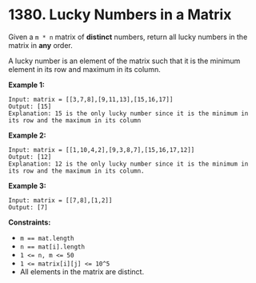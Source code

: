 # 1380. Lucky Numbers in a Matrix

Given a `m * n` matrix of __distinct__ numbers, return all lucky numbers in the
matrix in __any__ order.

A lucky number is an element of the matrix such that it is the minimum element
in its row and maximum in its column.

__Example 1:__

```
Input: matrix = [[3,7,8],[9,11,13],[15,16,17]]
Output: [15]
Explanation: 15 is the only lucky number since it is the minimum in its row and the maximum in its column
```

__Example 2:__

```
Input: matrix = [[1,10,4,2],[9,3,8,7],[15,16,17,12]]
Output: [12]
Explanation: 12 is the only lucky number since it is the minimum in its row and the maximum in its column.
```

__Example 3:__

```
Input: matrix = [[7,8],[1,2]]
Output: [7]
```

__Constraints:__

* `m == mat.length`
* `n == mat[i].length`
* `1 <= n, m <= 50`
* `1 <= matrix[i][j] <= 10^5`
* All elements in the matrix are distinct.
